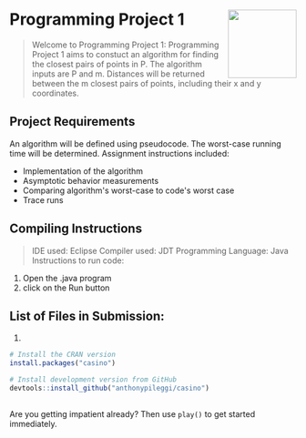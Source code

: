 
# Programming Project 1 <img src="man/figures/logo.png" align="right" alt="" width="120" />

> Welcome to Programming Project 1:
> Programming Project 1 aims to constuct an algorithm for finding the closest pairs of points in P.
> The algorithm inputs are P and m. Distances will be returned between the m closest pairs of points, 
> including their x and y coordinates.

## Project Requirements

An algorithm will be defined using pseudocode.
The worst-case running time will be determined.
Assignment instructions included:

  - Implementation of the algorithm
  - Asymptotic behavior measurements
  - Comparing algorithm's worst-case to code's worst case
  - Trace runs
  
## Compiling Instructions
> IDE used: Eclipse
> Compiler used: JDT
> Programming Language: Java
> Instructions to run code: 
  1. Open the .java program
  2. click on the Run button

## List of Files in Submission:
1. 

``` r
# Install the CRAN version
install.packages("casino")

# Install development version from GitHub
devtools::install_github("anthonypileggi/casino")
```

## 

Are you getting impatient already? Then use `play()` to get started
immediately.
